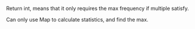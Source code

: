 
Return int, means that it only requires the max frequency if multiple satisfy.

Can only use Map to calculate statistics, and find the max.

